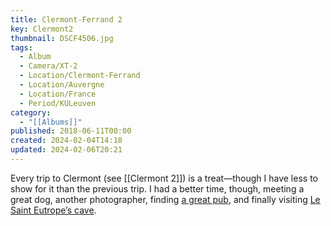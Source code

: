 ```yaml
---
title: Clermont-Ferrand 2
key: Clermont2
thumbnail: DSCF4506.jpg
tags:
  - Album
  - Camera/XT-2
  - Location/Clermont-Ferrand
  - Location/Auvergne
  - Location/France
  - Period/KULeuven
category:
  - "[[Albums]]"
published: 2018-06-11T00:00
created: 2024-02-04T14:18
updated: 2024-02-06T20:21
---
```

Every trip to Clermont (see [[Clermont 2]]) is a treat—though I have less to show for it than the previous trip. I had a better time, though, meeting a great dog, another photographer, finding [a great pub](https://www.the-salvation-jane.fr), and finally visiting [Le Saint Eutrope’s cave](http://www.sainteutrope.com).
